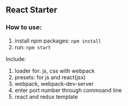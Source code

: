 ## React Starter

### How to use:

1. install npm packages: `npm install`
2. run: `npm start`

Include:
1. loader for: js, css with webpack
2. presets: for js and react(jsx)
3. webpack, webpack-dev-server
4. enter port number through commoand line
5. react and redux template